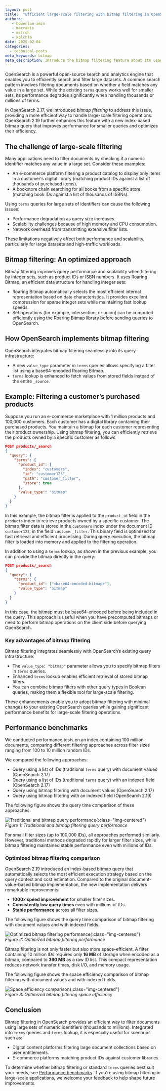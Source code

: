 ```yaml
---
layout: post
title:  "Efficient large-scale filtering with bitmap filtering in OpenSearch"
authors:
   - bowenlan-amzn
   - macrakis
   - msfroh
   - kolchfa
date: 2025-02-04
categories:
  - technical-posts
meta_keywords: bitmap
meta_description: Introduce the bitmap filtering feature about its usage and performance
---
```


OpenSearch is a powerful open-source search and analytics engine that enables you to efficiently search and filter large datasets. A common search pattern involves filtering documents based on whether a field matches any value in a large set. While the existing `terms` query works well for smaller sets, its performance degrades significantly when handling thousands or millions of terms.

In OpenSearch 2.17, we introduced _bitmap filtering_ to address this issue, providing a more efficient way to handle large-scale filtering operations. OpenSearch 2.19 further enhances this feature with a new index-based bitmap query that improves performance for smaller queries and optimizes their efficiency.

## The challenge of large-scale filtering

Many applications need to filter documents by checking if a numeric identifier matches any value in a large set. Consider these examples:

- An e-commerce platform filtering a product catalog to display only items in a customer's digital library (matching product IDs against a list of thousands of purchased items).
- A bookstore chain searching for all books from a specific store (matching book IDs against a list of thousands of ISBNs).

Using `terms` queries for large sets of identifiers can cause the following issues:

- Performance degradation as query size increases.
- Scalability challenges because of high memory and CPU consumption.
- Network overhead from transmitting extensive filter lists.

These limitations negatively affect both performance and scalability, particularly for large datasets and high-traffic workloads.

## Bitmap filtering: An optimized approach

Bitmap filtering improves query performance and scalability when filtering by integer sets, such as product IDs or ISBN numbers. It uses Roaring Bitmap, an efficient data structure for handling integer sets:

- Roaring Bitmap automatically selects the most efficient internal representation based on data characteristics. It provides excellent compression for sparse integer sets while maintaining fast lookup speeds.
- Set operations (for example, intersection, or union) can be computed efficiently using the Roaring Bitmap library before sending queries to OpenSearch.

## How OpenSearch implements bitmap filtering

OpenSearch integrates bitmap filtering seamlessly into its query infrastructure:

- A new `value_type` parameter in `terms` queries allows specifying a filter list using a base64-encoded Roaring Bitmap.
- `terms` lookup is enhanced to fetch values from stored fields instead of the entire `_source`.

## Example: Filtering a customer’s purchased products

Suppose you run an e-commerce marketplace with 1 million products and 100,000 customers. Each customer has a digital library containing their purchased products. You maintain a bitmap for each customer representing their product ownership. Using bitmap filtering, you can efficiently retrieve the products owned by a specific customer as follows:

```json
POST products/_search
{
  "query": {
    "terms": {
      "product_id": {
        "index": "customers",
        "id": "customer123",
        "path": "customer_filter",
        "store": true
      },
      "value_type": "bitmap"
    }
  }
}
```

In this example, the bitmap filter is applied to the `product_id` field in the `products` index to retrieve products owned by a specific customer. The bitmap filter data is stored in the `customers` index under the document ID `customer123`, in the field `customer_filter`. This binary field is optimized for fast retrieval and efficient processing. During query execution, the bitmap filter is loaded into memory and applied to the filtering operation.

In addition to using a `terms` lookup, as shown in the previous example, you can provide the bitmap directly in the query:

```json
POST products/_search
{
  "query": {
    "terms": {
      "product_id": ["<base64-encoded-bitmap>"],
      "value_type": "bitmap"
    }
  }
}
```

In this case, the bitmap must be base64-encoded before being included in the query. This approach is useful when you have precomputed bitmaps or need to perform bitmap operations on the client side before querying OpenSearch.

### Key advantages of bitmap filtering

Bitmap filtering integrates seamlessly with OpenSearch’s existing query infrastructure:

- The `value_type: "bitmap"` parameter allows you to specify bitmap filters in `terms` queries.
- Enhanced `terms` lookup enables efficient retrieval of stored bitmap filters.
-  You can combine bitmap filters with other query types in Boolean queries, making them a flexible tool for large-scale filtering.

These enhancements enable you to adopt bitmap filtering with minimal changes to your existing OpenSearch queries while gaining significant performance benefits for large-scale filtering operations.

## Performance benchmarks

We conducted performance tests on an index containing 100 million documents, comparing different filtering approaches across filter sizes ranging from 100 to 10 million random IDs.

We compared the following approaches:

- Query using a list of IDs (traditional `terms` query) with document values (OpenSearch 2.17)
- Query using a list of IDs (traditional `terms` query) with an indexed field (OpenSearch 2.17)
- Query using bitmap filtering with document values (OpenSearch 2.17)
- Query using bitmap filtering with an indexed field (OpenSearch 2.19)

The following figure shows the query time comparison of these approaches.

![Traditional and bitmap query performance](/assets/media/blog-images/2025-02-04-introduce-bitmap-filtering-feature/query_time_comparison.png){:class="img-centered"}  
*Figure 1: Traditional and bitmap filtering query performance*

For small filter sizes (up to 100,000 IDs), all approaches performed similarly. However, traditional methods degraded rapidly for larger filter sizes, while bitmap filtering maintained stable performance even with millions of IDs.

### Optimized bitmap filtering comparison

OpenSearch 2.19 introduced an index-based bitmap query that automatically selects the most efficient execution strategy based on the query context and cost estimation. Compared to the original document-value-based bitmap implementation, the new implementation delivers remarkable improvements:

- **1000x speed improvement** for smaller filter sizes.
- **Consistently low query times** even with millions of IDs.
- **Stable performance** across all filter sizes.

The following figure shows the query time comparison of bitmap filtering with document values and with indexed fields.

![Optimized bitmap filtering performance](/assets/media/blog-images/2025-02-04-introduce-bitmap-filtering-feature/query_time_comparison_bitmap_index_docvalues.png){:class="img-centered"}  
*Figure 2: Optimized bitmap filtering performance*

Bitmap filtering is not only faster but also more space-efficient. A filter containing 10 million IDs requires only **16 MB** of storage when encoded as a bitmap, compared to **360 MB** as a raw ID list. This compact representation reduces network transfer times, disk I/O, and memory usage.

The following figure shows the space efficiency comparison of bitmap filtering with document values and with indexed fields.

![Space efficiency comparison](/assets/media/blog-images/2025-02-04-introduce-bitmap-filtering-feature/data_size_comparison.png){:class="img-centered"}  
*Figure 3: Optimized bitmap filtering space efficiency*


## Conclusion

Bitmap filtering in OpenSearch provides an efficient way to filter documents using large sets of numeric identifiers (thousands to millions). Integrated into `terms` queries and `terms` lookup, it is especially useful for scenarios such as:

- Digital content platforms filtering large document collections based on user entitlements.
- E-commerce platforms matching product IDs against customer libraries.

To determine whether bitmap filtering or standard `terms` queries best suit your needs, see [Performance benchmarks](#performance-benchmarks). If you're using bitmap filtering in large-scale applications, we welcome your feedback to help shape future improvements.